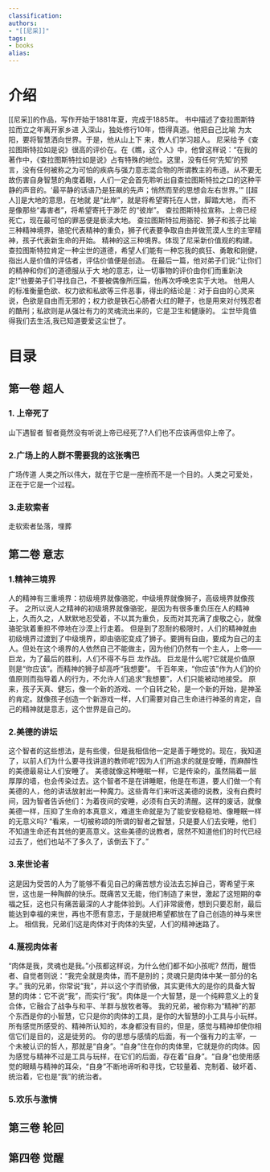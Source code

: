 ```yaml
---
classification: 
authors: 
- "[[尼采]]"
tags:
- books 
alias:
---
```

# 介绍
[[尼采]]的作品，写作开始于1881年夏，完成于1885年。
书中描述了查拉图斯特拉而立之年离开家乡进 入深山，独处修行10年，悟得真道。他把自己比喻 为太阳，要将智慧洒向世界。于是，他从山上下 来，教人们学习超人。
尼采给予《查拉图斯特拉如是说》很高的评价在。在《瞧，这个人》中，他曾这样说：“在我的著作中，《查拉图斯特拉如是说》占有特殊的地位。这里，没有任何‘先知’的预言，没有任何被称之为可怕的疾病与强力意志混合物的所谓教主的布道。从不要无故伤害自身智慧的角度着眼，人们一定会首先聆听出自查拉图斯特拉之口的这种平静的声音的。‘最平静的话语乃是狂飙的先声；悄然而至的思想会左右世界。’”
[[超人]]是大地的意思，在地就 是“此岸”，就是将希望寄托在人世，脚踏大地， 而不是像那些“毒害者”，将希望寄托于渺茫 的“彼岸”。
查拉图斯特拉宣称，上帝已经死亡，现在最可怕的罪恶便是亵渎大地。
查拉图斯特拉用骆驼、狮子和孩子比喻三种精神境界，骆驼代表精神的重负，狮子代表要争取自由并做荒漠人生的主宰精神，孩子代表新生命的开始。
精神的这三种境界。体现了尼采新价值观的构建。查拉图斯特拉肯定一种尘世的道德，希望人们能有一种忘我的疯狂、勇敢和刚健，指出人是价值的评估者，评估价值便是创造。
在最后一篇，他对弟子们说:“让你们的精神和你们的道德服从于大 地的意志，让一切事物的评价由你们而重新决定!”他要弟子们寻找自己，不要被偶像所压扁，他再次呼唤忠实于大地。
他用人的标准衡量色欲、权力欲和私欲等三件恶事，得出的结论是：对于自由的心灵来说，色欲是自由而无邪的；权力欲是铁石心肠者火红的鞭子，也是用来对付残忍者的酷刑；私欲则是从强壮有力的灵魂流出来的，它是卫生和健康的。
尘世毕竟值得我们去生活,我已知道要爱这尘世了。

# 目录
## 第一卷 超人
### 1. 上帝死了
山下遇智者
智者竟然没有听说上帝已经死了?人们也不应该再信仰上帝了。
### 2.广场上的人群不需要我的这张嘴巴
广场传道
人类之所以伟大，就在于它是一座桥而不是一个目的。人类之可爱处，正在于它是一个过程。
### 3.走软索者
走软索者坠落，埋葬
## 第二卷 意志
### 1.精神三境界
人的精神有三重境界：初级境界就像骆驼，中级境界就像狮子，高级境界就像孩子。
之所以说人之精神的初级境界就像骆驼，是因为有很多重负压在人的精神上，久而久之，人默默地忍受着，不以其为重负，反而对其充满了虔敬之心，就像骆驼驮着重担不停地在沙漠上行走着。
但是到了忍耐的极限时，人们的精神就由初级境界过渡到了中级境界，即由骆驼变成了狮子。要拥有自由，要成为自己的主人。但处在这个境界的人依然自己不能做主，因为他们仍然有一个主人，上帝——巨龙，为了最后的胜利，人们不得不与巨
龙作战。
巨龙是什么呢?它就是价值原则是“你应该”。而精神的狮子却高呼“我想要”。
千百年来，“你应该”作为人们的价值原则而指导着人的行为，不允许人们追求“我想要”，人们只能被动地接受。
原来，孩子天真、健忘，像一个新的游戏、一个自转之轮，是一个新的开始，是神圣的肯定。就像孩子创造一个新游戏一样，人们需要对自己生命进行神圣的肯定，自己的精神就是意志，这个世界是自己的。
### 2.美德的讲坛
这个智者的这些想法，是有些傻，但是我相信他一定是善于睡觉的。现在，我知道了，以前人们为什么要寻找讲道的教师呢?因为人们所追求的就是安睡，而麻醉性的美德最易让人们安睡了。
美德就像这种睡眠一样，它是传染的，虽然隔着一层厚厚的墙，也会传染过去。这个智者不是在讲睡眠，他是在布道，要人们做一个有美德的人，他的讲话放射出一种魔力。这些青年们来听这美德的说教，没有白费时间，因为智者告诉他们：为着夜间的安睡，必须有白天的清醒。这样的废话，就像美德一样，压抑了生命的本真意义，难道生命就是为了能安安稳稳地、像睡眠一样的无意义吗?
“看来，一切被称颂的所谓的智者之智慧，只是要人们去安睡，他们不知道生命还有其他的更高意义。这些美德的说教者，居然不知道他们的时代已经过去了，他们也站不了多久了，该倒去下了。”
### 3.来世论者
这是因为受苦的人为了能够不看见自己的痛苦想方设法去忘掉自己，寄希望于来世，这也是一种陶醉的快乐。既痛苦又无能，他们制造了来世，激起了这短期的幸福之狂，这也只有痛苦最深的人才能体验到。人们非常疲倦，想到只要忍耐，最后能达到幸福的来世，再也不愿有意志，于是就把希望都放在了自己创造的神与来世上。
相信我，兄弟们!这是肉体对于肉体的失望，人们的精神迷路了。
### 4.蔑视肉体者
“肉体是我，灵魂也是我。”小孩都这样说，为什么他们都不如小孩呢?
然而，醒悟者、自觉者则说：“我完全就是肉体，而不是别的；灵魂只是肉体中某一部分的名字。”
我的兄弟，你常说“我”，并以这个字而骄傲，其实更伟大的是你的具备大智慧的肉体：它不说“我”，而实行“我”。肉体是一个大智慧，是一个纯粹意义上的复合体，它融合了战争与和平、羊群与放牧者等。
我的兄弟，被你称为“精神”的那个东西是你的小智慧，它只是你的肉体的工具，是你的大智慧的小工具与小玩样。所有感觉所感受的、精神所认知的，本身都没有目的，但是，感觉与精神却使你相信它们是目的，这是徒劳的。
你的思想与感情的后面，有一个强有力的主宰，一个未被认识的哲人，那就是“自身”。“自身”住在你的肉体里，它就是你的肉体。因为感觉与精神不过是工具与玩样，在它们的后面，存在着“自身”。“自身”也使用感觉的眼睛与精神的耳朵，“自身”不断地谛听和寻找，它较量着、克制着、破坏着、统治着，它也是“我”的统治者。
### 5.欢乐与激情

## 第三卷 轮回
## 第四卷 觉醒


